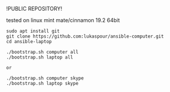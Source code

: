 !PUBLIC REPOSITORY!

tested on linux mint mate/cinnamon 19.2 64bit

```
sudo apt install git
git clone https://github.com:lukaspour/ansible-computer.git
cd ansible-laptop

./bootstrap.sh computer all
./bootstrap.sh laptop all

or

./bootstrap.sh computer skype
./bootstrap.sh laptop skype
```
